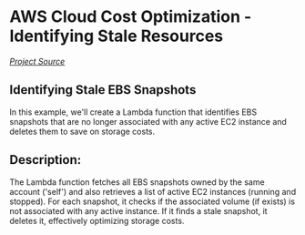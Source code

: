 # AWS Cloud Cost Optimization - Identifying Stale Resources

[*Project Source*](https://github.com/iam-veeramalla/aws-devops-zero-to-hero/blob/main/day-18/)


## Identifying Stale EBS Snapshots
In this example, we'll create a Lambda function that identifies EBS snapshots that are no longer associated with any active EC2 instance and deletes them to save on storage costs.


## Description:
The Lambda function fetches all EBS snapshots owned by the same account ('self') and also retrieves a list of active EC2 instances (running and stopped). For each snapshot, it checks if the associated volume (if exists) is not associated with any active instance. If it finds a stale snapshot, it deletes it, effectively optimizing storage costs.